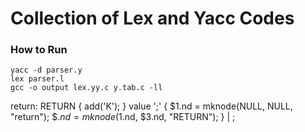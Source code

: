 # Collection of Lex and Yacc Codes

### How to Run

```
yacc -d parser.y
lex parser.l
gcc -o output lex.yy.c y.tab.c -ll
```

return: RETURN { add('K'); } value ';' { $1.nd = mknode(NULL, NULL, "return"); $$.nd = mknode($1.nd, $3.nd, "RETURN"); }
| 
;
